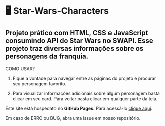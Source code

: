 # 🖥️ Star-Wars-Characters
## Projeto prático com HTML, CSS e JavaScript consumindo API do Star Wars no SWAPI. Esse projeto traz diversas informações sobre os personagens da franquia. 

COMO USAR?

1. Fique a vontade para navegar entre as páginas do projeto e procurar seu personagem favorito.

2. Para visualizar informações adicionais sobre algum personagem basta clicar em seu card. Para voltar basta clicar em qualquer parte da tela.

Este site está hospedato no **GitHub Pages.** Para acessá-lo [clique aqui]().

Em caso de ERRO ou BUG, abra uma issue em nosso repositório.
